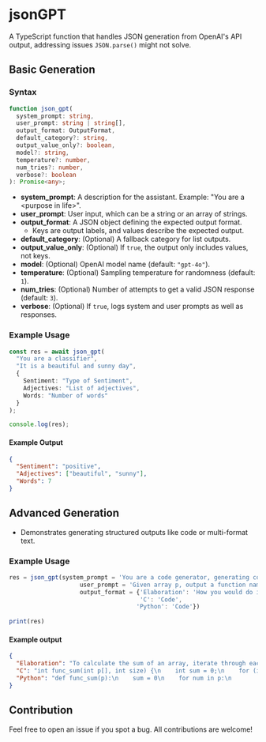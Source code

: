# jsonGPT

A TypeScript function that handles JSON generation from OpenAI's API output, addressing issues `JSON.parse()` might not solve.

## Basic Generation

### Syntax

```typescript
function json_gpt(
  system_prompt: string,
  user_prompt: string | string[],
  output_format: OutputFormat,
  default_category?: string,
  output_value_only?: boolean,
  model?: string,
  temperature?: number,
  num_tries?: number,
  verbose?: boolean
): Promise<any>;
```

- **system_prompt**: A description for the assistant. Example: "You are a \<purpose in life\>".
- **user_prompt**: User input, which can be a string or an array of strings.
- **output_format**: A JSON object defining the expected output format.
  - Keys are output labels, and values describe the expected output.
- **default_category**: (Optional) A fallback category for list outputs.
- **output_value_only**: (Optional) If `true`, the output only includes values, not keys.
- **model**: (Optional) OpenAI model name (default: `"gpt-4o"`).
- **temperature**: (Optional) Sampling temperature for randomness (default: `1`).
- **num_tries**: (Optional) Number of attempts to get a valid JSON response (default: `3`).
- **verbose**: (Optional) If `true`, logs system and user prompts as well as responses.

### Example Usage

```typescript
const res = await json_gpt(
  "You are a classifier",
  "It is a beautiful and sunny day",
  {
    Sentiment: "Type of Sentiment",
    Adjectives: "List of adjectives",
    Words: "Number of words"
  }
);

console.log(res);
```

#### Example Output

```json
{
  "Sentiment": "positive",
  "Adjectives": ["beautiful", "sunny"],
  "Words": 7
}
```

## Advanced Generation

- Demonstrates generating structured outputs like code or multi-format text.

### Example Usage

```typescript
res = json_gpt(system_prompt = 'You are a code generator, generating code to fulfil a task',
                    user_prompt = 'Given array p, output a function named func_sum to return its sum',
                    output_format = {'Elaboration': 'How you would do it',
                                     'C': 'Code',
                                    'Python': 'Code'})
                                    
print(res)
```
#### Example output

```json
{
  "Elaboration": "To calculate the sum of an array, iterate through each element and add it to a running total.",
  "C": "int func_sum(int p[], int size) {\n    int sum = 0;\n    for (int i = 0; i < size; i++) {\n        sum += p[i];\n    }\n    return sum;\n}",
  "Python": "def func_sum(p):\n    sum = 0\n    for num in p:\n        sum += num\n    return sum"
}
```

## Contribution

Feel free to open an issue if you spot a bug. All contributions are welcome!